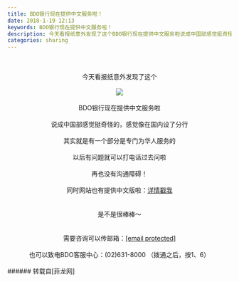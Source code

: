 ```yaml
---
title: BDO银行现在提供中文服务啦！
date: 2018-1-19 12:13
keywords: BDO银行现在提供中文服务啦！
description: 今天看报纸意外发现了这个BDO银行现在提供中文服务啦说成中国部感觉挺奇怪的，感觉像在国内设了分行其实就是有一个部分是专门为华人服务的以后有问题就可以打电话过去问啦再也没有沟通障碍！同时网站也有提供中文版啦：详情戳我是不是很棒棒～需要咨询可以传邮箱：[email protected]也可以致电BDO客服中心：(02)631-8000 （拨通之后，按1、6）
categories: sharing
---
```

<td class="t_f" id="postmessage_1108928">

<br/>
<br/>
<div align="center">今天看报纸意外发现了这个</div><br/>
<div align="center">

<img aid="743680" data-cf-modified-0aa9d447165dcf2db699694b-="" file="data/attachment/forum/201801/19/120752yy2ws12c627oy6j0.jpg.thumb.jpg" id="aimg_743680" inpost="1" onclick="" onmouseover="" src="http://www.flw.ph/data/attachment/forum/201801/19/120752yy2ws12c627oy6j0.jpg" style="cursor:pointer" zoomfile="data/attachment/forum/201801/19/120752yy2ws12c627oy6j0.jpg"/>


</div><br/>
<div align="center">BDO银行现在提供中文服务啦</div><br/>
<div align="center">说成中国部感觉挺奇怪的，感觉像在国内设了分行</div><br/>
<div align="center">其实就是有一个部分是专门为华人服务的</div><br/>
<div align="center">以后有问题就可以打电话过去问啦</div><br/>
<div align="center">再也没有沟通障碍！</div><br/>
<div align="center">同时网站也有提供中文版啦：<a href="https://www.bdo.com.ph/cn/about-china-desk" target="_blank">详情戳我</a></div><br/>
<br/>
<div align="center">是不是很棒棒～</div><br/>
<br/>
<div align="center">需要咨询可以传邮箱：<a href="/cdn-cgi/l/email-protection#16757e7f78777273657d567472793875797b38667e" target="_blank"><span class="__cf_email__" data-cfemail="57343f3e39363332243c173533387934383a79273f">[email protected]</span></a></div><br/>
<div align="center">也可以致电BDO客服中心：(02)631-8000 （拨通之后，按1、6）</div><br/>
</td>
###### 转载自[菲龙网]